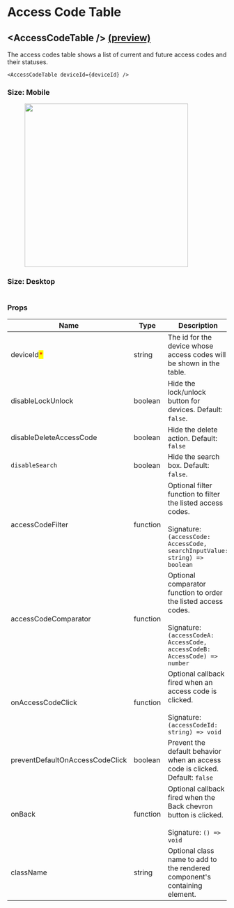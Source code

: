 # Access Code Table

## \<AccessCodeTable /> [(preview)](https://react.seam.co/?path=/docs/components-accesscodetable--docs)

The access codes table shows a list of current and future access codes and their statuses.

```
<AccessCodeTable deviceId={deviceId} />
```

### Size: Mobile

<figure><img src="../../.gitbook/assets/Screen Shot 2023-05-18 at 9.52.00 PM.png" alt="" width="375"><figcaption></figcaption></figure>

### Size: Desktop

<figure><img src="../../.gitbook/assets/Screen Shot 2023-05-18 at 9.52.28 PM (1).png" alt=""><figcaption></figcaption></figure>

### Props

<table><thead><tr><th width="250.33333333333331">Name</th><th>Type</th><th>Description</th></tr></thead><tbody><tr><td>deviceId<mark style="color:red;">*</mark></td><td>string</td><td>The id for the device whose access codes will be shown in the table.</td></tr><tr><td>disableLockUnlock</td><td>boolean</td><td>Hide the lock/unlock button for devices. Default: <code>false</code>.</td></tr><tr><td>disableDeleteAccessCode</td><td>boolean</td><td>Hide the delete action. Default: <code>false</code></td></tr><tr><td><code>disableSearch</code></td><td>boolean</td><td>Hide the search box. Default: <code>false</code>.</td></tr><tr><td>accessCodeFilter</td><td>function</td><td>Optional filter function to filter the listed access codes.<br><br>Signature: <code>(accessCode: AccessCode, searchInputValue: string) => boolean</code></td></tr><tr><td>accessCodeComparator</td><td>function</td><td>Optional comparator function to order the listed access codes.<br><br>Signature: <code>(accessCodeA: AccessCode, accessCodeB: AccessCode) => number</code></td></tr><tr><td>onAccessCodeClick</td><td>function</td><td>Optional callback fired when an access code is clicked.<br><br>Signature: <code>(accessCodeId: string) => void</code></td></tr><tr><td>preventDefaultOnAccessCodeClick</td><td>boolean</td><td>Prevent the default behavior when an access code is clicked. Default: <code>false</code></td></tr><tr><td>onBack</td><td>function</td><td>Optional callback fired when the Back chevron button is clicked.<br><br>Signature: <code>() => void</code></td></tr><tr><td>className</td><td>string</td><td>Optional class name to add to the rendered component's containing element.</td></tr></tbody></table>
